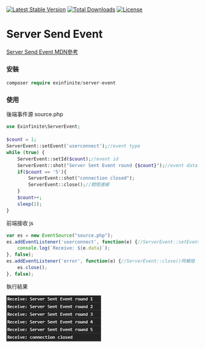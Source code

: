 [![Latest Stable Version](https://poser.pugx.org/exinfinite/server-event/v)](//packagist.org/packages/exinfinite/server-event)
[![Total Downloads](https://poser.pugx.org/exinfinite/server-event/downloads)](//packagist.org/packages/exinfinite/server-event)
[![License](https://poser.pugx.org/exinfinite/server-event/license?1.1.0)](//packagist.org/packages/exinfinite/server-event)

# Server Send Event

[Server Send Event MDN參考](https://developer.mozilla.org/zh-TW/docs/Web/API/Server-sent_events/Using_server-sent_events)

### 安裝

```php
composer require exinfinite/server-event
```

### 使用

後端事件源 source.php
```php
use Exinfinite\ServerEvent;

$count = 1;
ServerEvent::setEvent('userconnect');//event type
while (true) {
    ServerEvent::setId($count);//event id
    ServerEvent::shot("Server Sent Event round {$count}");//event data
    if($count == '5'){
        ServerEvent::shot("connection closed");
        ServerEvent::close();//關閉連線
    }
    $count++;
    sleep(1);
}
```

前端接收 js
```js
var es = new EventSource("source.php");
es.addEventListener('userconnect', function(e) {//ServerEvent::setEvent('userconnect')
    console.log(`Receive: ${e.data}`);
}, false);
es.addEventListener('error', function(e) {//ServerEvent::close()時觸發
    es.close();
}, false);
```

執行結果

![執行結果](screenshot.jpg)